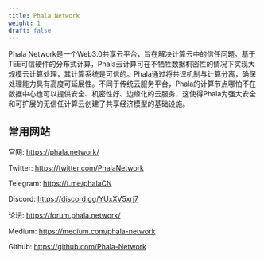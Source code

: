 ```yaml
---
title: Phala Network
weight: 1
draft: false
---
```


Phala Network是一个Web3.0共享云平台，旨在解决计算云中的信任问题。基于TEE可信硬件的分布式计算，Phala云计算可在不牺牲数据机密性的情况下实现大规模云计算处理，其计算系统是可信的。Phala通过将共识机制与计算分离，确保处理能力具有高度可延展性。不同于传统云服务平台，Phala的计算节点哪怕不在数据中心也可以提供安全、机密性好、边缘化的云服务，这使得Phala为强大安全和可扩展的无信任计算云创建了共享经济模型的基础设施。

## 常用网站

官网: https://phala.network/

Twitter: https://twitter.com/PhalaNetwork

Telegram: https://t.me/phalaCN

Discord: https://discord.gg/YUxXV5xrj7

论坛: https://forum.phala.network/

Medium: https://medium.com/phala-network

Github: https://github.com/Phala-Network
